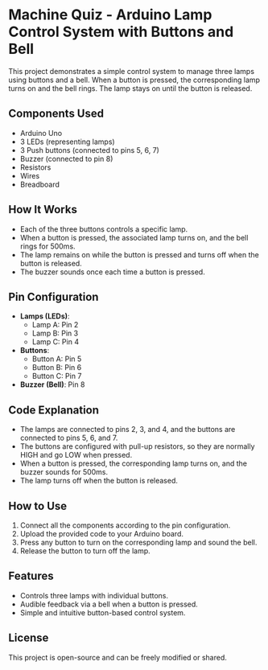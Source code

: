 <!-- Machine-Quiz -->

# Machine Quiz - Arduino Lamp Control System with Buttons and Bell

This project demonstrates a simple control system to manage three lamps using buttons and a bell. When a button is pressed, the corresponding lamp turns on and the bell rings. The lamp stays on until the button is released.

## Components Used

- Arduino Uno
- 3 LEDs (representing lamps)
- 3 Push buttons (connected to pins 5, 6, 7)
- Buzzer (connected to pin 8)
- Resistors
- Wires
- Breadboard

## How It Works

- Each of the three buttons controls a specific lamp.
- When a button is pressed, the associated lamp turns on, and the bell rings for 500ms.
- The lamp remains on while the button is pressed and turns off when the button is released.
- The buzzer sounds once each time a button is pressed.

## Pin Configuration

- **Lamps (LEDs)**:
  - Lamp A: Pin 2
  - Lamp B: Pin 3
  - Lamp C: Pin 4
- **Buttons**:
  - Button A: Pin 5
  - Button B: Pin 6
  - Button C: Pin 7
- **Buzzer (Bell)**: Pin 8

## Code Explanation

- The lamps are connected to pins 2, 3, and 4, and the buttons are connected to pins 5, 6, and 7.
- The buttons are configured with pull-up resistors, so they are normally HIGH and go LOW when pressed.
- When a button is pressed, the corresponding lamp turns on, and the buzzer sounds for 500ms.
- The lamp turns off when the button is released.

## How to Use

1. Connect all the components according to the pin configuration.
2. Upload the provided code to your Arduino board.
3. Press any button to turn on the corresponding lamp and sound the bell.
4. Release the button to turn off the lamp.

## Features

- Controls three lamps with individual buttons.
- Audible feedback via a bell when a button is pressed.
- Simple and intuitive button-based control system.

## License

This project is open-source and can be freely modified or shared.
